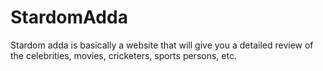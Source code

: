 # StardomAdda

Stardom adda is basically a website that will give you a detailed review of the celebrities, movies, cricketers, sports persons, etc. 
